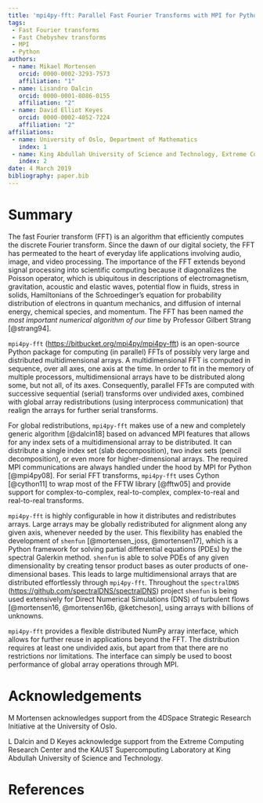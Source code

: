 ```yaml
---
title: 'mpi4py-fft: Parallel Fast Fourier Transforms with MPI for Python'
tags:
 - Fast Fourier transforms
 - Fast Chebyshev transforms
 - MPI
 - Python
authors:
 - name: Mikael Mortensen
   orcid: 0000-0002-3293-7573
   affiliation: "1"
 - name: Lisandro Dalcin
   orcid: 0000-0001-8086-0155
   affiliation: "2"
 - name: David Elliot Keyes
   orcid: 0000-0002-4052-7224
   affiliation: "2"
affiliations:
 - name: University of Oslo, Department of Mathematics
   index: 1
 - name: King Abdullah University of Science and Technology, Extreme Computing Research Center
   index: 2
date: 4 March 2019
bibliography: paper.bib
---
```


# Summary

The fast Fourier transform (FFT) is an algorithm that efficiently
computes the discrete Fourier transform. Since the dawn
of our digital society, the FFT has permeated to the heart of everyday
life applications involving audio, image, and video processing. The
importance of the FFT extends beyond signal processing into scientific
computing because it diagonalizes the Poisson operator, which is
ubiquitous in descriptions of electromagnetism,  gravitation,
acoustic and elastic waves, potential flow in fluids, stress in
solids, Hamiltonians of the  Schroedinger’s equation for probability
distribution of electrons in quantum mechanics, and diffusion of
internal energy, chemical species, and momentum.  The
FFT has been named *the most important numerical algorithm of our
time* by Professor Gilbert Strang [@strang94].

``mpi4py-fft`` (https://bitbucket.org/mpi4py/mpi4py-fft) is an
open-source Python package for computing (in parallel) FFTs of
possibly very large and distributed multidimensional arrays. A
multidimensional FFT is computed in sequence, over all axes, one axis
at the time. In order to fit in the memory of multiple processors,
multidimensional arrays have to be distributed along some, but not
all, of its axes.  Consequently, parallel FFTs are computed with
successive sequential (serial) transforms over undivided axes,
combined with global array redistributions (using interprocess
communication) that realign the arrays for further serial transforms.

For global redistributions, ``mpi4py-fft`` makes use of a new and
completely generic algorithm [@dalcin18] based on advanced MPI
features that allows for any index sets of a multidimensional array to
be distributed. It can distribute a single index set (slab
decomposition), two index sets (pencil decomposition), or even more
for higher-dimensional arrays. The required MPI communications are
always handled under the hood by MPI for Python [@mpi4py08]. For
serial FFT transforms, ``mpi4py-fft`` uses Cython [@cython11] to wrap
most of the FFTW library [@fftw05] and provide support for
complex-to-complex, real-to-complex, complex-to-real and real-to-real
transforms.

``mpi4py-fft`` is highly configurable in how it distributes and
redistributes arrays. Large arrays may be globally redistributed for
alignment along any given axis, whenever needed by the user. This
flexibility has enabled the development of ``shenfun``
[@mortensen_joss, @mortensen17], which is a Python framework for
solving partial differential equations (PDEs) by the spectral Galerkin
method. ``shenfun`` is able to solve PDEs of any given dimensionality
by creating tensor product bases as outer products of one-dimensional
bases. This leads to large multidimensional arrays that are
distributed effortlessly through ``mpi4py-fft``.
Throughout the ``spectralDNS`` (https://github.com/spectralDNS/spectralDNS)
project ``shenfun`` is being used extensively for
Direct Numerical Simulations (DNS) of turbulent flows
[@mortensen16, @mortensen16b, @ketcheson], using arrays with billions of
unknowns.

``mpi4py-fft`` provides a flexible distributed NumPy array interface,
which allows for further reuse in applications beyond the FFT. The
distribution requires at least one undivided axis, but apart from that
there are no restrictions nor limitations. The interface can
simply be used to boost performance of global array operations through MPI.

# Acknowledgements

M Mortensen acknowledges support from the 4DSpace Strategic Research
Initiative at the University of Oslo.

L Dalcin and D Keyes acknowledge support from the Extreme Computing Research
Center and the KAUST Supercomputing Laboratory at King Abdullah
University of Science and Technology.

# References
